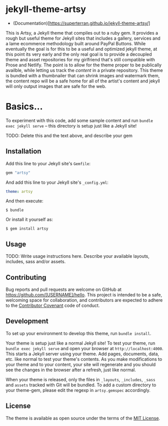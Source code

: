 # jekyll-theme-artsy

* (Documentation)[https://superterran.github.io/jekyll-theme-artsy/]

This is Artsy, a Jekyll theme that compiles out to a ruby gem. It provides a rough but useful theme for Jekyll sites that includes a gallery, services and a lame ecommerce methodology built around PayPal Buttons. While eventually the goal is for this to be a useful and optimized jekyll theme, at this point its very early and the only real goal is to provide a decoupled theme and asset repositories for my girlfriend that's still compatible with Prose and Netlify. The point is to allow for the theme proper to be publically availble, while letting us track the _content_ in a private repository. This theme is bundled with a thumbnailer that can shrink images and watermark them, the content repo will be a safe home for all of the artist's content and jekyll will only output images that are safe for the web. 

# Basics...

To experiment with this code, add some sample content and run `bundle exec jekyll serve` – this directory is setup just like a Jekyll site!

TODO: Delete this and the text above, and describe your gem


## Installation

Add this line to your Jekyll site's `Gemfile`:

```ruby
gem "artsy"
```

And add this line to your Jekyll site's `_config.yml`:

```yaml
theme: artsy
```

And then execute:

    $ bundle

Or install it yourself as:

    $ gem install artsy

## Usage

TODO: Write usage instructions here. Describe your available layouts, includes, sass and/or assets.

## Contributing

Bug reports and pull requests are welcome on GitHub at https://github.com/[USERNAME]/hello. This project is intended to be a safe, welcoming space for collaboration, and contributors are expected to adhere to the [Contributor Covenant](http://contributor-covenant.org) code of conduct.

## Development

To set up your environment to develop this theme, run `bundle install`.

Your theme is setup just like a normal Jekyll site! To test your theme, run `bundle exec jekyll serve` and open your browser at `http://localhost:4000`. This starts a Jekyll server using your theme. Add pages, documents, data, etc. like normal to test your theme's contents. As you make modifications to your theme and to your content, your site will regenerate and you should see the changes in the browser after a refresh, just like normal.

When your theme is released, only the files in `_layouts`, `_includes`, `_sass` and `assets` tracked with Git will be bundled.
To add a custom directory to your theme-gem, please edit the regexp in `artsy.gemspec` accordingly.

## License

The theme is available as open source under the terms of the [MIT License](https://opensource.org/licenses/MIT).

